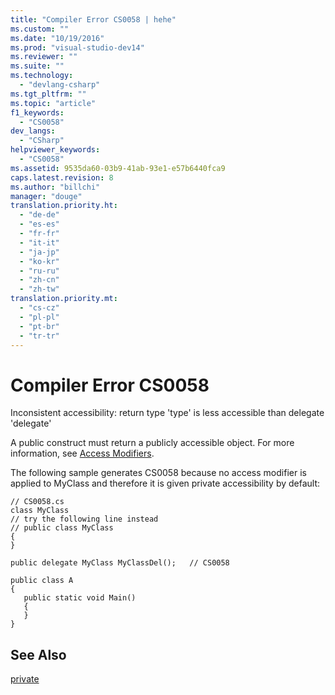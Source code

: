 ```yaml
---
title: "Compiler Error CS0058 | hehe"
ms.custom: ""
ms.date: "10/19/2016"
ms.prod: "visual-studio-dev14"
ms.reviewer: ""
ms.suite: ""
ms.technology: 
  - "devlang-csharp"
ms.tgt_pltfrm: ""
ms.topic: "article"
f1_keywords: 
  - "CS0058"
dev_langs: 
  - "CSharp"
helpviewer_keywords: 
  - "CS0058"
ms.assetid: 9535da60-03b9-41ab-93e1-e57b6440fca9
caps.latest.revision: 8
ms.author: "billchi"
manager: "douge"
translation.priority.ht: 
  - "de-de"
  - "es-es"
  - "fr-fr"
  - "it-it"
  - "ja-jp"
  - "ko-kr"
  - "ru-ru"
  - "zh-cn"
  - "zh-tw"
translation.priority.mt: 
  - "cs-cz"
  - "pl-pl"
  - "pt-br"
  - "tr-tr"
---
```

# Compiler Error CS0058
Inconsistent accessibility: return type 'type' is less accessible than delegate 'delegate'  
  
 A public construct must return a publicly accessible object. For more information, see [Access Modifiers](../Topic/Access%20Modifiers%20\(C%23%20Programming%20Guide\).md).  
  
 The following sample generates CS0058 because no access modifier is applied to MyClass and therefore it is given private accessibility by default:  
  
```  
// CS0058.cs  
class MyClass  
// try the following line instead  
// public class MyClass  
{  
}  
  
public delegate MyClass MyClassDel();   // CS0058  
  
public class A  
{  
   public static void Main()  
   {  
   }  
}  
```  
  
## See Also  
 [private](../Topic/private%20\(C%23%20Reference\).md)